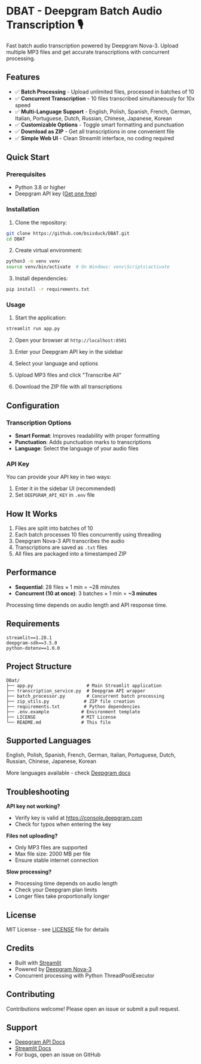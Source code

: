 # DBAT - Deepgram Batch Audio Transcription 🎙️

Fast batch audio transcription powered by Deepgram Nova-3. Upload multiple MP3 files and get accurate transcriptions with concurrent processing.

## Features

- ✅ **Batch Processing** - Upload unlimited files, processed in batches of 10
- ✅ **Concurrent Transcription** - 10 files transcribed simultaneously for 10x speed
- ✅ **Multi-Language Support** - English, Polish, Spanish, French, German, Italian, Portuguese, Dutch, Russian, Chinese, Japanese, Korean
- ✅ **Customizable Options** - Toggle smart formatting and punctuation
- ✅ **Download as ZIP** - Get all transcriptions in one convenient file
- ✅ **Simple Web UI** - Clean Streamlit interface, no coding required

## Quick Start

### Prerequisites

- Python 3.8 or higher
- Deepgram API key ([Get one free](https://console.deepgram.com))

### Installation

1. Clone the repository:
```bash
git clone https://github.com/bsisduck/DBAT.git
cd DBAT
```

2. Create virtual environment:
```bash
python3 -m venv venv
source venv/bin/activate  # On Windows: venv\Scripts\activate
```

3. Install dependencies:
```bash
pip install -r requirements.txt
```

### Usage

1. Start the application:
```bash
streamlit run app.py
```

2. Open your browser at `http://localhost:8501`

3. Enter your Deepgram API key in the sidebar

4. Select your language and options

5. Upload MP3 files and click "Transcribe All"

6. Download the ZIP file with all transcriptions

## Configuration

### Transcription Options

- **Smart Format**: Improves readability with proper formatting
- **Punctuation**: Adds punctuation marks to transcriptions
- **Language**: Select the language of your audio files

### API Key

You can provide your API key in two ways:
1. Enter it in the sidebar UI (recommended)
2. Set `DEEPGRAM_API_KEY` in `.env` file

## How It Works

1. Files are split into batches of 10
2. Each batch processes 10 files concurrently using threading
3. Deepgram Nova-3 API transcribes the audio
4. Transcriptions are saved as `.txt` files
5. All files are packaged into a timestamped ZIP

## Performance

- **Sequential**: 28 files × 1 min = ~28 minutes
- **Concurrent (10 at once)**: 3 batches × 1 min = **~3 minutes**

Processing time depends on audio length and API response time.

## Requirements

```
streamlit==1.28.1
deepgram-sdk==3.5.0
python-dotenv==1.0.0
```

## Project Structure

```
DBat/
├── app.py                    # Main Streamlit application
├── transcription_service.py  # Deepgram API wrapper
├── batch_processor.py        # Concurrent batch processing
├── zip_utils.py             # ZIP file creation
├── requirements.txt         # Python dependencies
├── .env.example            # Environment template
├── LICENSE                 # MIT License
└── README.md               # This file
```

## Supported Languages

English, Polish, Spanish, French, German, Italian, Portuguese, Dutch, Russian, Chinese, Japanese, Korean

More languages available - check [Deepgram docs](https://developers.deepgram.com/docs/languages-overview)

## Troubleshooting

**API key not working?**
- Verify key is valid at https://console.deepgram.com
- Check for typos when entering the key

**Files not uploading?**
- Only MP3 files are supported
- Max file size: 2000 MB per file
- Ensure stable internet connection

**Slow processing?**
- Processing time depends on audio length
- Check your Deepgram plan limits
- Longer files take proportionally longer

## License

MIT License - see [LICENSE](LICENSE) file for details

## Credits

- Built with [Streamlit](https://streamlit.io/)
- Powered by [Deepgram Nova-3](https://deepgram.com/)
- Concurrent processing with Python ThreadPoolExecutor

## Contributing

Contributions welcome! Please open an issue or submit a pull request.

## Support

- [Deepgram API Docs](https://developers.deepgram.com/docs)
- [Streamlit Docs](https://docs.streamlit.io/)
- For bugs, open an issue on GitHub
